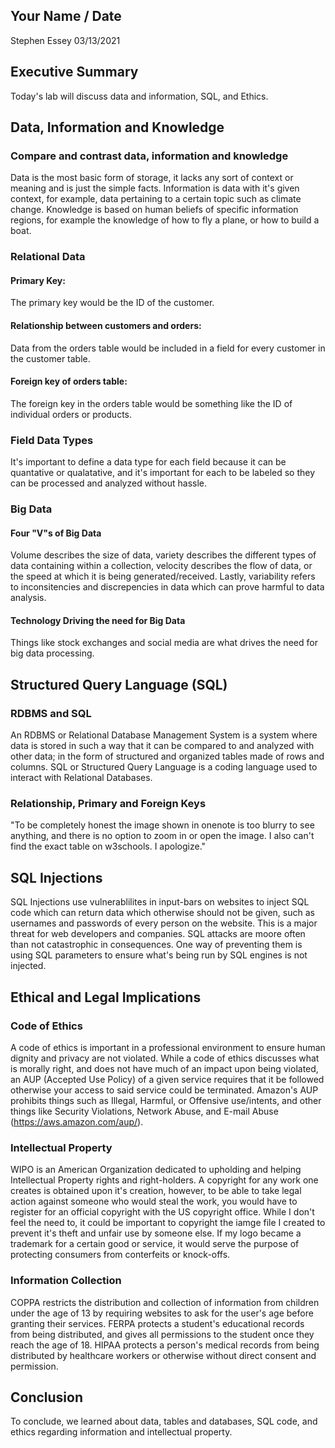 ## Your Name / Date
Stephen Essey 03/13/2021
## Executive Summary 
Today's lab will discuss data and information, SQL, and Ethics.
## Data, Information and Knowledge
### Compare and contrast data, information and knowledge
Data is the most basic form of storage, it lacks any sort of context or meaning and is just the simple facts. Information is data with it's given context, for example, data pertaining to a certain topic such as climate change. Knowledge is based on human beliefs of specific information regions, for example the knowledge of how to fly a plane, or how to build a boat.
### Relational Data
#### Primary Key:
The primary key would be the ID of the customer.
#### Relationship between customers and orders:
Data from the orders table would be included in a field for every customer in the customer table.
#### Foreign key of orders table:
The foreign key in the orders table would be something like the ID of individual orders or products.
### Field Data Types
It's important to define a data type for each field because it can be quantative or qualatative, and it's important for each to be labeled so they can be processed and analyzed without hassle.
### Big Data
#### Four "V"s of Big Data
Volume describes the size of data, variety describes the different types of data containing within a collection, velocity describes the flow of data, or the speed at which it is being generated/received. Lastly, variability refers to inconsitencies and discrepencies in data which can prove harmful to data analysis.
#### Technology Driving the need for Big Data
Things like stock exchanges and social media are what drives the need for big data processing.
## Structured Query Language (SQL) 
### RDBMS and SQL
An RDBMS or Relational Database Management System is a system where data is stored in such a way that it can be compared to and analyzed with other data; in the form of structured and organized tables made of rows and columns. SQL or Structured Query Language is a coding language used to interact with Relational Databases.
### Relationship, Primary and Foreign Keys
"To be completely honest the image shown in onenote is too blurry to see anything, and there is no option to zoom in or open the image. I also can't find the exact table on w3schools. I apologize."
## SQL Injections
SQL Injections use vulnerablilites in input-bars on websites to inject SQL code which can return data which otherwise should not be given, such as usernames and passwords of every person on the website. This is a major threat for web developers and companies. SQL attacks are moore often than not catastrophic in consequences. One way of preventing them is using SQL parameters to ensure what's being run by SQL engines is not injected.
## Ethical and Legal Implications
### Code of Ethics
A code of ethics is important in a professional environment to ensure human dignity and privacy are not violated. While a code of ethics discusses what is morally right, and does not have much of an impact upon being violated, an AUP (Accepted Use Policy) of a given service requires that it be followed otherwise your access to said service could be terminated. Amazon's AUP prohibits things such as Illegal, Harmful, or Offensive use/intents, and other things like Security Violations, Network Abuse, and E-mail Abuse (https://aws.amazon.com/aup/).
### Intellectual Property
WIPO is an American Organization dedicated to upholding and helping Intellectual Property rights and right-holders. A copyright for any work one creates is obtained upon it's creation, however, to be able to take legal action against someone who would steal the work, you would have to register for an official copyright with the US copyright office. While I don't feel the need to, it could be important to copyright the iamge file I created to prevent it's theft and unfair use by someone else. If my logo became a trademark for a certain good or service, it would serve the purpose of protecting consumers from conterfeits or knock-offs.
### Information Collection
COPPA restricts the distribution and collection of information from children under the age of 13 by requiring websites to ask for the user's age before granting their services. FERPA protects a student's educational records from being distributed, and gives all permissions to the student once they reach the age of 18. HIPAA protects a person's medical records from being distributed by healthcare workers or otherwise without direct consent and permission.
## Conclusion
To conclude, we learned about data, tables and databases, SQL code, and ethics regarding information and intellectual property.
